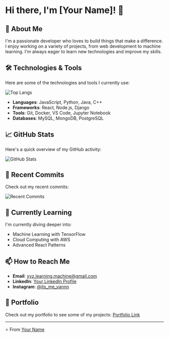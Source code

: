 # Hi there, I'm [Your Name]! 👋

## 🚀 About Me
I'm a passionate developer who loves to build things that make a difference. I enjoy working on a variety of projects, from web development to machine learning. I'm always eager to learn new technologies and improve my skills.

## 🛠️ Technologies & Tools
Here are some of the technologies and tools I currently use:

![Top Langs](https://github-readme-stats.vercel.app/api/top-langs/?username=DevVan1010&layout=compact&theme=radical)

- **Languages**: JavaScript, Python, Java, C++
- **Frameworks**: React, Node.js, Django
- **Tools**: Git, Docker, VS Code, Jupyter Notebook
- **Databases**: MySQL, MongoDB, PostgreSQL

## 📈 GitHub Stats
Here's a quick overview of my GitHub activity:

![GitHub Stats](https://github-readme-stats.vercel.app/api?username=DevVan1010&show_icons=true&theme=radical)

## 📂 Recent Commits
Check out my recent commits:

![Recent Commits](https://github-readme-stats.vercel.app/api/pin/?username=DevVan1010&repo=DevVan1010&theme=radical)

## 🌱 Currently Learning
I'm currently diving deeper into:
- Machine Learning with TensorFlow
- Cloud Computing with AWS
- Advanced React Patterns

## 📫 How to Reach Me
- **Email**: [xyz.learning.machine@gmail.com](mailto:xyz.learning.machine@gmail.com)
- **LinkedIn**: [Your LinkedIn Profile](https://www.linkedin.com/in/yourprofile/)
- **Instagram**: [@its_me_vannn](https://www.instagram.com/its_me_vannn/)

## 💼 Portfolio
Check out my portfolio to see some of my projects: [Portfolio Link](https://yourportfolio.com)

---

⭐️ From [Your Name]([https://github.com/yourusername](https://github.com/DevVan1010))
